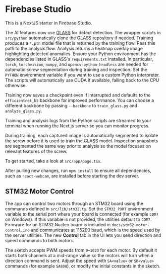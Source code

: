 # Firebase Studio

This is a NextJS starter in Firebase Studio.

The AI features now use [GLASS](https://github.com/cqylunlun/GLASS) for defect
detection. The wrapper scripts in `src/python` automatically clone the GLASS
repository if needed. Training produces a `*.pth` model file that is returned by
the training flow. Pass this path to the analysis flow. Analysis returns a
heatmap overlay image highlighting detected anomalies. Ensure your Python
environment has the dependencies listed in GLASS's `requirements.txt`
installed. In particular, `torch`, `torchvision`, `numpy`, and
`opencv-python-headless` are needed for automatic screw segmentation during
training and inspection. Set the `PYTHON` environment variable if you want to
use a custom Python interpreter. The scripts will automatically use CUDA if
available, falling back to the CPU otherwise.

Training now saves a checkpoint even if interrupted and defaults to the
`efficientnet_b5` backbone for improved performance. You can choose a different
backbone by passing `--backbone` to `train_glass.py` and `analyze_glass.py`.

Training and analysis logs from the Python scripts are streamed to your
terminal when running the Next.js server so you can monitor progress.

During training, each captured image is automatically segmented to isolate the
screw before it is used to train the GLASS model. Inspection snapshots are
segmented the same way prior to analysis so the model focuses on relevant
features of the screw.

To get started, take a look at `src/app/page.tsx`.

After pulling new changes, run `npm install` to ensure all dependencies, such as
`react-webcam`, are installed before starting the dev server.

## STM32 Motor Control
The app can control two motors through an STM32 board using the commands defined in
`src/lib/stm32.ts`. Set the `STM32_PORT` environment variable to the serial
port where your board is connected (for example `COM7` on Windows). If this
variable is not provided, the utilities default to `COM7`. Firmware for an
STM32 Nucleo board is included in `docs/stm32-motor-control.ino` and communicates
at 115200 baud, which is the speed used by the server utilities. The new
**Control** tab in the UI lets you send direction and speed commands to both
motors.

The sketch accepts PWM speeds from `0`–`1023` for each motor. By default it
starts both channels at a mid-range value so the motors will turn when a
direction command is sent. Adjust the speed with `SA<value>` or `SB<value>`
commands (for example `SA800`), or modify the initial constants in the sketch.
